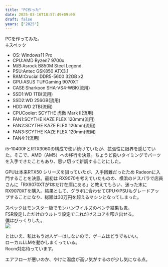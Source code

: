 ```yaml
---
title: "PC作った"
date: 2025-03-16T18:57:49+09:00
draft: false
years: ["2025"]
---
```


PCを作ってみた。  
↓スペック  
- OS: Windows11 Pro
- CPU:AMD Ryzen7 9700x
- M/B:Asrock B850M Steel Legend
- PSU:Antec GSK850 ATX3.1
- RAM:Crucial DDR5-5600 32GB x2
- GPU:ASUS TUFGaming 9070XT
- CASE:Sharkoon SHA-VS4-WBK(流用)
- SSD1:WD 1TB(流用)
- SSD2:WD 256GB(流用)
- HDD:WD 2TB(流用)
- CPUCooler: SCYTHE 虎徹 Mark II(流用)
- FAN1:SCYTHE KAZE FLEX 120mm(流用)
- FAN2:SCYTHE KAZE FLEX 120mm(流用)
- FAN3:SCYTHE KAZE FLEX 120mm(流用)
- FAN4:?(流用)

i5-10400FとRTX3060の構成で使い続けていたが、拡張性に限界を感じていた。そこで、AMD（AM5）への移行を決意。ちょうど良いタイミングでパーツを入手できたこともあり、思い切って新調することにした。

GPUは本来RTX50 シリーズを狙っていたが、入手困難だったため Radeonに入門することを決意。最初は RX9070を考えていたものの、横浜のドスパラで店員さんに「RX9070XTが1本だけ在庫にある」と教えてもらい、迷った末にRX9070XTを購入。結果として、グラボに合わせてCPUやPSUもグレードアップすることになり、総額は30万円を超えるマシンとなってしまった。

スペックはモンスター級でモンハンワイルズのベンチ結果も鬼。  
FSR設定しただけのウルトラ設定でこれだけスコアを叩き出せる。  
僕はびっくりした。  
![](/blog/images/20250316/2025-03-10-202938.png)

とはいえ、私はもう対人ゲーはしないので、ゲームはどうでもいい。  
ローカルLLMを動かしまくっている。  
Rocm対応待っています。  

エアフローが悪いのか、やけに温度が高い気がするのが少し気になる点。  


